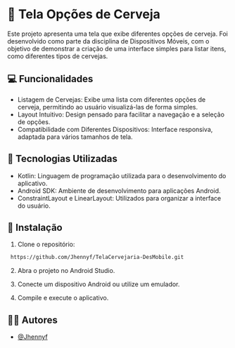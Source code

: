 
# 🍺 Tela Opções de Cerveja

Este projeto apresenta uma tela que exibe diferentes opções de cerveja. Foi desenvolvido como parte da disciplina de Dispositivos Móveis, com o objetivo de demonstrar a criação de uma interface simples para listar itens, como diferentes tipos de cervejas.


## 💻 Funcionalidades

- Listagem de Cervejas: Exibe uma lista com diferentes opções de cerveja, permitindo ao usuário visualizá-las de forma simples.
- Layout Intuitivo: Design pensado para facilitar a navegação e a seleção de opções.
- Compatibilidade com Diferentes Dispositivos: Interface responsiva, adaptada para vários tamanhos de tela.

## 📄 Tecnologias Utilizadas

- Kotlin: Linguagem de programação utilizada para o desenvolvimento do aplicativo.
- Android SDK: Ambiente de desenvolvimento para aplicações Android.
- ConstraintLayout e LinearLayout: Utilizados para organizar a interface do usuário.

## 📌 Instalação

1. Clone o repositório:

```bash
 https://github.com/Jhennyf/TelaCervejaria-DesMobile.git
```
2. Abra o projeto no Android Studio.

3. Conecte um dispositivo Android ou utilize um emulador.

4. Compile e execute o aplicativo.


## 👩‍💻 Autores

- [@Jhennyf](https://github.com/Jhennyf)


